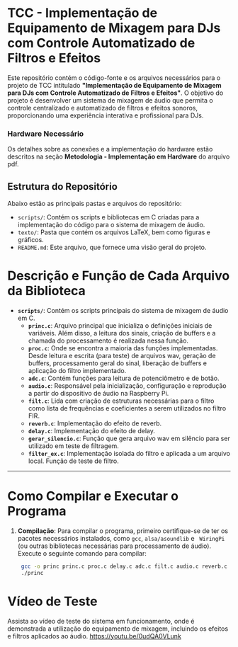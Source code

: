 # TCC - Implementação de Equipamento de Mixagem para DJs com Controle Automatizado de Filtros e Efeitos

Este repositório contém o código-fonte e os arquivos necessários para o projeto de TCC intitulado **"Implementação de Equipamento de Mixagem para DJs com Controle Automatizado de Filtros e Efeitos"**. O objetivo do projeto é desenvolver um sistema de mixagem de áudio que permita o controle centralizado e automatizado de filtros e efeitos sonoros, proporcionando uma experiência interativa e profissional para DJs.

### Hardware Necessário

Os detalhes sobre as conexões e a implementação do hardware estão descritos na seção **Metodologia - Implementação em Hardware** do arquivo pdf.

## Estrutura do Repositório

Abaixo estão as principais pastas e arquivos do repositório:

- `scripts/`: Contém os scripts e bibliotecas em C criadas para a implementação do código para o sistema de mixagem de áudio.
- `texto/`: Pasta que contém os arquivos LaTeX, bem como figuras e gráficos.
- `README.md`: Este arquivo, que fornece uma visão geral do projeto.

# Descrição e Função de Cada Arquivo da Biblioteca

- **`scripts/`**: Contém os scripts principais do sistema de mixagem de áudio em C.
  - **`princ.c`**: Arquivo principal que inicializa o definições iniciais de variáveis. Além disso, a leitura dos sinais, criação de buffers e a chamada do processamento é realizada nessa função.
  - **`proc.c`**: Onde se encontra a maioria das funções implementadas. Desde leitura e escrita (para teste) de arquivos wav, geração de buffers, processamento geral do sinal, liberação de buffers e aplicação do filtro implementado.
  - **`adc.c`**: Contém funções para leitura de potenciômetro e de botão.
  - **`audio.c`**: Responsável pela inicialização, configuração e reprodução a partir do dispositivo de áudio na Raspberry Pi.
  - **`filt.c`**: Lida com criação de estruturas necessárias para o filtro como lista de frequências e coeficientes a serem utilizados no filtro FIR. 
  - **`reverb.c`**: Implementação do efeito de reverb.
  - **`delay.c`**: Implementação do efeito de delay.
  - **`gerar_silencio.c`**: Função que gera arquivo wav em silêncio para ser utilizado em teste de filtragem.
  - **`filter_ex.c`**: Implementação isolada do filtro e aplicada a um arquivo local. Função de teste de filtro.
---

# Como Compilar e Executar o Programa

1. **Compilação**:
   Para compilar o programa, primeiro certifique-se de ter os pacotes necessários instalados, como `gcc`, `alsa/asoundlib` e ` WiringPi` (ou outras bibliotecas necessárias para processamento de áudio). Execute o seguinte comando para compilar:

   ```bash
    gcc -o princ princ.c proc.c delay.c adc.c filt.c audio.c reverb.c -lpthread -lm -lwiringPi -lasound
    ./princ

# Vídeo de Teste

Assista ao vídeo de teste do sistema em funcionamento, onde é demonstrada a utilização do equipamento de mixagem, incluindo os efeitos e filtros aplicados ao áudio.
https://youtu.be/0udQA0VLunk

